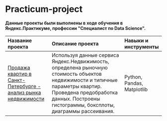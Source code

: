 # Practicum-project
**Данные проекты были выполнены в ходе обучения в Яндекс.Практикуме, профессии "Специалист по Data Science".**

| Название проекта | Описание проекта | Навыки и инструменты |
| :--------------- | :--------------- | :------------------- |
| [Продажа квартир в Санкт-Петербурге - анализ рынка недвижимости]([https://github.com/bnderos/Practicum-project/](https://github.com/bnderos/Practicum-project/tree/main/Исследование%20объявлений%20о%20продаже%20квартир)) | Используя данные сервиса Яндекс.Недвижимость, определена рыночную стоимость объектов недвижимости и типичные параметры квартир. Проведена предобработка данных. Построены гистограммы, боксплоты, диаграммы рассеивания. | Python, Pandas, Matplotlib |
